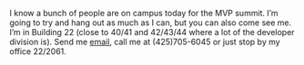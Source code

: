 I know a bunch of people are on campus today for the MVP summit. I’m
going to try and hang out as much as I can, but you can also come see
me. I’m in Building 22 (close to 40/41 and 42/43/44 where a lot of the
developer division is). Send me
[email](mailto:hpierson@microsoft.com), call me at
(425)705-6045 or just stop by my office 22/2061.
